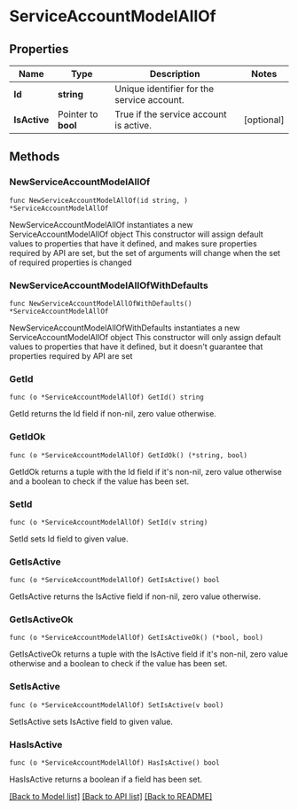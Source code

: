 # ServiceAccountModelAllOf

## Properties

Name | Type | Description | Notes
------------ | ------------- | ------------- | -------------
**Id** | **string** | Unique identifier for the service account. | 
**IsActive** | Pointer to **bool** | True if the service account is active. | [optional] 

## Methods

### NewServiceAccountModelAllOf

`func NewServiceAccountModelAllOf(id string, ) *ServiceAccountModelAllOf`

NewServiceAccountModelAllOf instantiates a new ServiceAccountModelAllOf object
This constructor will assign default values to properties that have it defined,
and makes sure properties required by API are set, but the set of arguments
will change when the set of required properties is changed

### NewServiceAccountModelAllOfWithDefaults

`func NewServiceAccountModelAllOfWithDefaults() *ServiceAccountModelAllOf`

NewServiceAccountModelAllOfWithDefaults instantiates a new ServiceAccountModelAllOf object
This constructor will only assign default values to properties that have it defined,
but it doesn't guarantee that properties required by API are set

### GetId

`func (o *ServiceAccountModelAllOf) GetId() string`

GetId returns the Id field if non-nil, zero value otherwise.

### GetIdOk

`func (o *ServiceAccountModelAllOf) GetIdOk() (*string, bool)`

GetIdOk returns a tuple with the Id field if it's non-nil, zero value otherwise
and a boolean to check if the value has been set.

### SetId

`func (o *ServiceAccountModelAllOf) SetId(v string)`

SetId sets Id field to given value.


### GetIsActive

`func (o *ServiceAccountModelAllOf) GetIsActive() bool`

GetIsActive returns the IsActive field if non-nil, zero value otherwise.

### GetIsActiveOk

`func (o *ServiceAccountModelAllOf) GetIsActiveOk() (*bool, bool)`

GetIsActiveOk returns a tuple with the IsActive field if it's non-nil, zero value otherwise
and a boolean to check if the value has been set.

### SetIsActive

`func (o *ServiceAccountModelAllOf) SetIsActive(v bool)`

SetIsActive sets IsActive field to given value.

### HasIsActive

`func (o *ServiceAccountModelAllOf) HasIsActive() bool`

HasIsActive returns a boolean if a field has been set.


[[Back to Model list]](../README.md#documentation-for-models) [[Back to API list]](../README.md#documentation-for-api-endpoints) [[Back to README]](../README.md)


